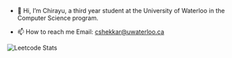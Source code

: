 - 👋 Hi, I’m Chirayu, a third year student at the University of Waterloo in the Computer Science program.

- 📫 How to reach me 
  Email: cshekkar@uwaterloo.ca
 
 ![Leetcode Stats](https://leetcard.jacoblin.cool/cshekkar)

<!---
chirayu1901/chirayu1901 is a ✨ special ✨ repository because its `README.md` (this file) appears on your GitHub profile.
You can click the Preview link to take a look at your changes.
--->
